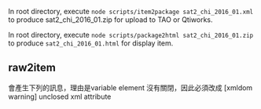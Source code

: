 In root directory, execute `node scripts/item2package sat2_chi_2016_01.xml`
to produce sat2\_chi\_2016_01.zip for upload to TAO or Qtiworks.

In root directory, execute `node scripts/package2html sat2_chi_2016_01.zip`
to produce `sat2_chi_2016_01.html` for display item.

## raw2item
<variable identifier="SCORE"> 會產生下列的訊息，理由是variable element 沒有關閉，因此必須改成<variable identifier="SCORE"/>
[xmldom warning]        unclosed xml attribute